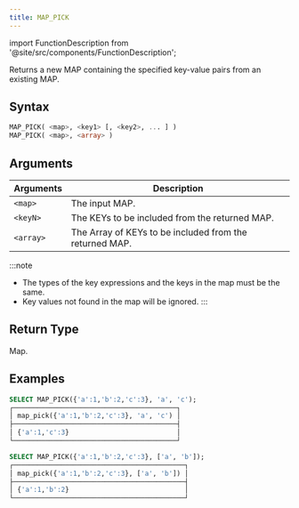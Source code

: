 ```yaml
---
title: MAP_PICK
---
```

import FunctionDescription from '@site/src/components/FunctionDescription';

<FunctionDescription description="Introduced or updated: v1.2.654"/>

Returns a new MAP containing the specified key-value pairs from an existing MAP.

## Syntax

```sql
MAP_PICK( <map>, <key1> [, <key2>, ... ] )
MAP_PICK( <map>, <array> )
```

## Arguments

| Arguments | Description                                             |
|-----------|-------------------------------------------------------- |
| `<map>`   | The input MAP.                                          |
| `<keyN>`  | The KEYs to be included from the returned MAP.          |
| `<array>` | The Array of KEYs to be included from the returned MAP. |

:::note
- The types of the key expressions and the keys in the map must be the same.
- Key values not found in the map will be ignored.
:::

## Return Type

Map.

## Examples

```sql
SELECT MAP_PICK({'a':1,'b':2,'c':3}, 'a', 'c');
┌─────────────────────────────────────────┐
│ map_pick({'a':1,'b':2,'c':3}, 'a', 'c') │
├─────────────────────────────────────────┤
│ {'a':1,'c':3}                           │
└─────────────────────────────────────────┘

SELECT MAP_PICK({'a':1,'b':2,'c':3}, ['a', 'b']);
┌───────────────────────────────────────────┐
│ map_pick({'a':1,'b':2,'c':3}, ['a', 'b']) │
├───────────────────────────────────────────┤
│ {'a':1,'b':2}                             │
└───────────────────────────────────────────┘
```
